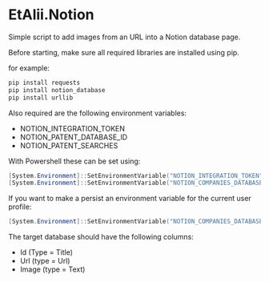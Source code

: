 # EtAlii.Notion

Simple script to add images from an URL into a Notion database page.

Before starting, make sure all required libraries are installed using pip.

for example:

```python
pip install requests
pip install notion_database
pip install urllib
```

Also required are the following environment variables:

- NOTION_INTEGRATION_TOKEN
- NOTION_PATENT_DATABASE_ID
- NOTION_PATENT_SEARCHES

With Powershell these can be set using:

```powershell
[System.Environment]::SetEnvironmentVariable("NOTION_INTEGRATION_TOKEN", "YOUR_NOTION_INTEGRATION_TOKEN")
[System.Environment]::SetEnvironmentVariable("NOTION_COMPANIES_DATABASE_ID", "YOUR_NOTION_COMPANIES_DATABASE_ID")
```

If you want to make a persist an environment variable for the current user profile:

```powershell
[System.Environment]::SetEnvironmentVariable("NOTION_COMPANIES_DATABASE_ID", "YOUR_NOTION_COMPANIES_DATABASE_ID", [System.EnvironmentVariableTarget]::User)
```

The target database should have the following columns:

- Id                  (Type = Title)
- Url                 (type = Url)
- Image               (type = Text)

